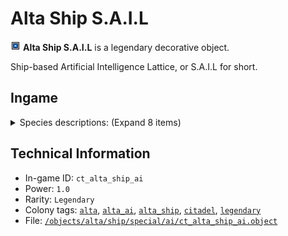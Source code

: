 # Alta Ship S.A.I.L

<img src="https://raw.githubusercontent.com/Ceterai/Enternia/main/objects/alta/ship/special/ai/icon.png" alt="Alta Ship S.A.I.L icon" loading="lazy" height="16px" width="auto" /> **Alta Ship S.A.I.L** is a legendary decorative object.

Ship-based Artificial Intelligence Lattice, or S.A.I.L for short.

## Ingame

<details markdown="1"><summary>Species descriptions: (Expand 8 items)</summary>

- Alta: A piece of acquired tech. Lets you talk to an AI assistant.
- Apex: I can talk to SAIL through this console.
- Avian: I can use this station to talk to SAIL.
- Floran: Floran use thisss magic panel to talk to SAIL!
- Glitch: Happy. This station allows me to talk to SAIL.
- Human: This station allows me to communicate with SAIL.
- Hylotl: This console allows me to communicate with SAIL.
- Novakid: This here station lets me talk with SAIL.

</details>

## Technical Information

- In-game ID: `ct_alta_ship_ai`
- Power: `1.0`
- Rarity: `Legendary`
- Colony tags: [`alta`](https://ceterai.github.io/MyEnternia/Wiki/Tags/Alta), [`alta_ai`](https://ceterai.github.io/MyEnternia/Wiki/Tags/AltaAI), [`alta_ship`](https://ceterai.github.io/MyEnternia/Wiki/Tags/AltaShip), [`citadel`](https://ceterai.github.io/MyEnternia/Wiki/Tags/Citadel), [`legendary`](https://ceterai.github.io/MyEnternia/Wiki/Tags/Legendary)
- File: [`/objects/alta/ship/special/ai/ct_alta_ship_ai.object`](https://github.com/Ceterai/Enternia/blob/main/objects/alta/ship/special/ai/ct_alta_ship_ai.object)
